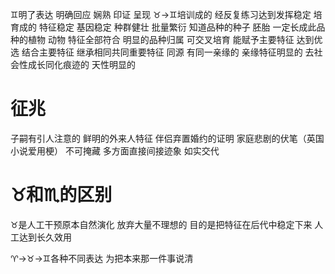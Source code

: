 ♊︎明了表达 明确回应 娴熟 印证 呈现
♉︎→♊︎培训成的 经反复练习达到发挥稳定
培育成的 特征稳定 基因稳定 种群健壮 批量繁衍
知道品种的种子 胚胎 一定长成此品种的植物 动物
特征全部符合 明显的品种归属
可交叉培育 能赋予主要特征 达到优选 结合主要特征
继承相同共同重要特征 同源 有同一亲缘的 亲缘特征明显的
去社会性成长同化痕迹的
天性明显的

# 征兆
子嗣有引人注意的 鲜明的外来人特征
伴侣弃置婚约的证明 家庭悲剧的伏笔（英国小说爱用梗）
不可掩藏 多方面直接间接迹象 如实交代

# ♉︎和♏︎的区别
♉︎是人工干预原本自然演化
放弃大量不理想的 目的是把特征在后代中稳定下来
人工达到长久效用

♈︎→♉︎→♊︎各种不同表达 为把本来那一件事说清
